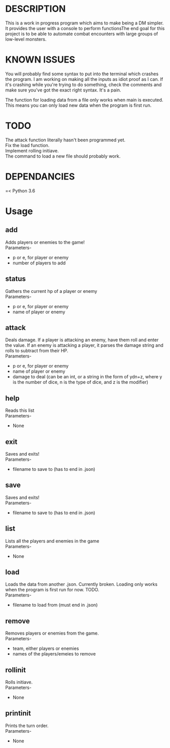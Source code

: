 <h1>DESCRIPTION</h1>
This is a work in progress program which aims to make being a DM simpler. It provides the user with a console to perform functionsThe end goal for this project is to be able to automate combat encounters with large groups of low-level monsters. 
<h1>KNOWN ISSUES</h1>
You will probably find some syntax to put into the terminal which crashes the program. I am working on making all the inputs as idiot proof as I can. If it's crashing while you're trying to do something, check the comments and make sure you've got the exact right syntax. It's a pain.

The function for loading data from a file only works when main is executed. This means you can only load new data when the program is first run.

<h1>TODO</h2>
The attack function literally hasn't been programmed yet.<br>
Fix the load function.<br>
Implement rolling initiave.<br>
The command to load a new file should probably work.

<h1>DEPENDANCIES</h1>
 =< Python 3.6
<h1>Usage</h1>
<h2>add</h2>

Adds players or enemies to the game!<br>   Parameters-<br>    
* p or e, for player or enemy<br>   
* number of players to add<br>
<h2>status</h2>

Gathers the current hp of a player or enemy<br>     Parameters-<br>  
* p or e, for player or enemy<br>    
* name of player or enemy

<h2>attack</h2>

Deals damage. If a player is attacking an enemy, have them roll and enter the value. If an enemy is attacking a player, it parses the damage string and rolls to subtract from their HP.<br>    Parameters-<br>    
* p or e, for player or enemy<br>   
* name of player or enemy<br>    
* damage to deal (can be an int, or a string in the form of ydn+z, where y is the number of dice, n is the type of dice, and z is the modifier)

<h2>help</h2>

Reads this list<br>    Parameters-<br>    
* None

<h2>exit</h2>

Saves and exits!<br>  Parameters-<br>    
* filename to save to (has to end in .json)

<h2>save</h2>

Saves and exits!<br>  Parameters-<br>    
* filename to save to (has to end in .json)

<h2>list</h2>

Lists all the players and enemies in the game<br>    Parameters-<br>
* None

<h2>load</h2>

Loads the data from another .json. Currently broken. Loading only works when the program is first run for now. TODO.<br>    Parameters-<br>    
* filename to load from (must end in .json)
<h2>remove</h2>

Removes players or enemies from the game.<br>Parameters-<br>     
* team, either players or enemies<br>
* names of the players/emeies to remove
<h2>rollinit</h2>

Rolls initiave.<br>Parameters-

* None

<h2>printinit</h2>

Prints the turn order.<br>Parameters-

* None
